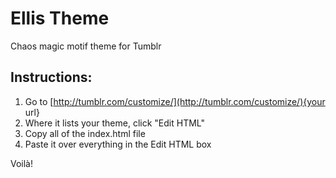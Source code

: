 # Ellis Theme
Chaos magic motif theme for Tumblr

## Instructions:

1. Go to [http://tumblr.com/customize/](http://tumblr.com/customize/){your url}
2. Where it lists your theme, click "Edit HTML"
3. Copy all of the index.html file
4. Paste it over everything in the Edit HTML box

Voilà!
